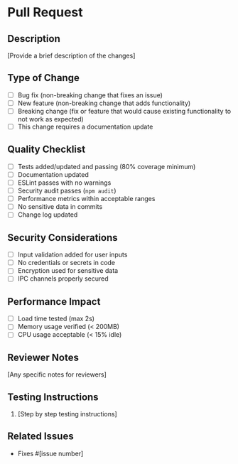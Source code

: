 # Pull Request

## Description
[Provide a brief description of the changes]

## Type of Change
- [ ] Bug fix (non-breaking change that fixes an issue)
- [ ] New feature (non-breaking change that adds functionality)
- [ ] Breaking change (fix or feature that would cause existing functionality to not work as expected)
- [ ] This change requires a documentation update

## Quality Checklist
- [ ] Tests added/updated and passing (80% coverage minimum)
- [ ] Documentation updated
- [ ] ESLint passes with no warnings
- [ ] Security audit passes (`npm audit`)
- [ ] Performance metrics within acceptable ranges
- [ ] No sensitive data in commits
- [ ] Change log updated

## Security Considerations
- [ ] Input validation added for user inputs
- [ ] No credentials or secrets in code
- [ ] Encryption used for sensitive data
- [ ] IPC channels properly secured

## Performance Impact
- [ ] Load time tested (max 2s)
- [ ] Memory usage verified (< 200MB)
- [ ] CPU usage acceptable (< 15% idle)

## Reviewer Notes
[Any specific notes for reviewers]

## Testing Instructions
1. [Step by step testing instructions]

## Related Issues
- Fixes #[issue number]
